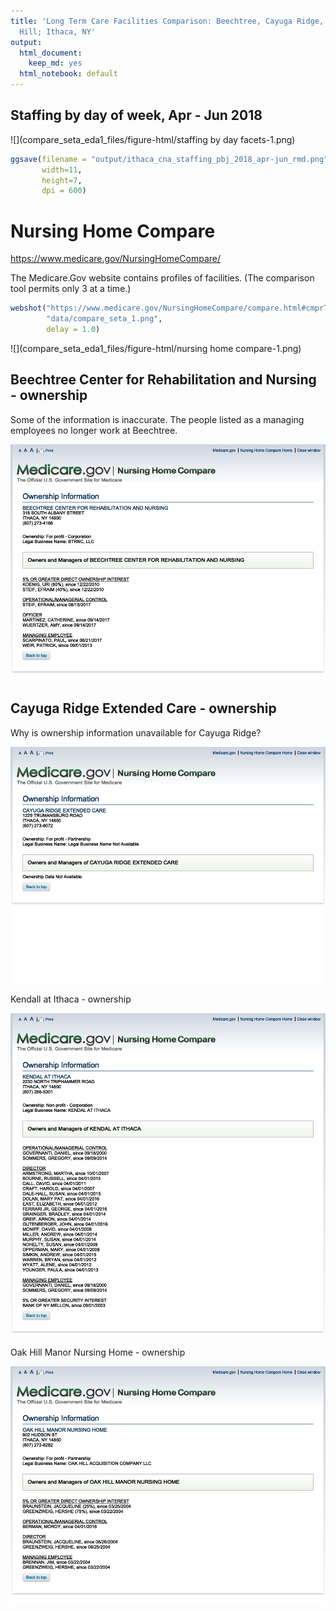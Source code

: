 ```yaml
---
title: 'Long Term Care Facilities Comparison: Beechtree, Cayuga Ridge, Kendall, Oak
  Hill; Ithaca, NY'
output:
  html_document: 
    keep_md: yes
  html_notebook: default
---
```











## Staffing by day of week, Apr - Jun 2018


![](compare_seta_eda1_files/figure-html/staffing by day facets-1.png)<!-- -->



```r
ggsave(filename = "output/ithaca_cna_staffing_pbj_2018_apr-jun_rmd.png",
       width=11,
       height=7,
       dpi = 600)
```

# Nursing Home Compare

https://www.medicare.gov/NursingHomeCompare/


The Medicare.Gov website contains profiles of facilities. (The comparison tool permits only 3 at a time.)



```r
webshot("https://www.medicare.gov/NursingHomeCompare/compare.html#cmprTab=0&cmprID=335017%2C335249%2C335793&cmprDist=1.5%2C2.4%2C4.3&lat=42.435511&lng=-76.5257007&loc=14850",
        "data/compare_seta_1.png",
        delay = 1.0)
```

![](compare_seta_eda1_files/figure-html/nursing home compare-1.png)<!-- -->

## Beechtree Center for Rehabilitation and Nursing - ownership

Some of the information is inaccurate. The people listed as a managing employees no longer work at Beechtree.  

![](compare_seta_eda1_files/figure-html/unnamed-chunk-2-1.png)<!-- -->


## Cayuga Ridge Extended Care - ownership

Why is ownership information unavailable for Cayuga Ridge?

![](compare_seta_eda1_files/figure-html/unnamed-chunk-3-1.png)<!-- -->

Kendall at Ithaca - ownership

![](compare_seta_eda1_files/figure-html/unnamed-chunk-4-1.png)<!-- -->


Oak Hill Manor Nursing Home - ownership

![](compare_seta_eda1_files/figure-html/unnamed-chunk-5-1.png)<!-- -->



